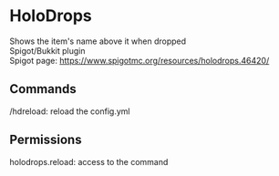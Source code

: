 # HoloDrops
Shows the item's name above it when dropped  
Spigot/Bukkit plugin  
Spigot page: https://www.spigotmc.org/resources/holodrops.46420/

## Commands
/hdreload: reload the config.yml

## Permissions
holodrops.reload: access to the command
